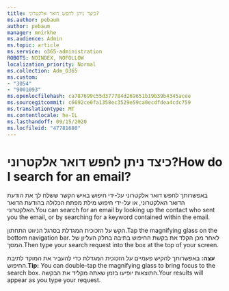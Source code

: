```yaml
---
title: כיצד ניתן לחפש דואר אלקטרוני?
ms.author: pebaum
author: pebaum
manager: mnirkhe
ms.audience: Admin
ms.topic: article
ms.service: o365-administration
ROBOTS: NOINDEX, NOFOLLOW
localization_priority: Normal
ms.collection: Adm_O365
ms.custom:
- "3054"
- "9001093"
ms.openlocfilehash: ca787699c55d377784d269651b19b39b4345acee
ms.sourcegitcommit: c6692ce0fa1358ec3529e59ca0ecdfdea4cdc759
ms.translationtype: MT
ms.contentlocale: he-IL
ms.lasthandoff: 09/15/2020
ms.locfileid: "47781680"
---
```

# <a name="how-do-i-search-for-an-email"></a><span data-ttu-id="a6e0f-102">כיצד ניתן לחפש דואר אלקטרוני?</span><span class="sxs-lookup"><span data-stu-id="a6e0f-102">How do I search for an email?</span></span>

<span data-ttu-id="a6e0f-103">באפשרותך לחפש דואר אלקטרוני על-ידי חיפוש באיש הקשר ששלח לך את הודעת הדואר האלקטרוני, או על-ידי חיפוש מילת מפתח הכלולה בהודעת הדואר האלקטרוני.</span><span class="sxs-lookup"><span data-stu-id="a6e0f-103">You can search for an email by looking up the contact who sent you the email, or by searching for a keyword contained within the email.</span></span>

<span data-ttu-id="a6e0f-104">הקש על הזכוכית המגדלת בסרגל הניווט התחתון.</span><span class="sxs-lookup"><span data-stu-id="a6e0f-104">Tap the magnifying glass on the bottom navigation bar.</span></span> <span data-ttu-id="a6e0f-105">לאחר מכן הקלד את בקשת החיפוש בתיבה בחלק העליון של המסך.</span><span class="sxs-lookup"><span data-stu-id="a6e0f-105">Then type your search request into the box at the top of your screen.</span></span> 

<span data-ttu-id="a6e0f-106">**עצה:** באפשרותך להקיש פעמיים על הזכוכית המגדלת כדי להעביר את המוקד לתיבת החיפוש.</span><span class="sxs-lookup"><span data-stu-id="a6e0f-106">**Tip:** You can double-tap the magnifying glass to bring focus to the search box.</span></span> <span data-ttu-id="a6e0f-107">התוצאות יופיעו בזמן שאתה מקליד את הבקשה.</span><span class="sxs-lookup"><span data-stu-id="a6e0f-107">Your results will appear as you type your request.</span></span> 
